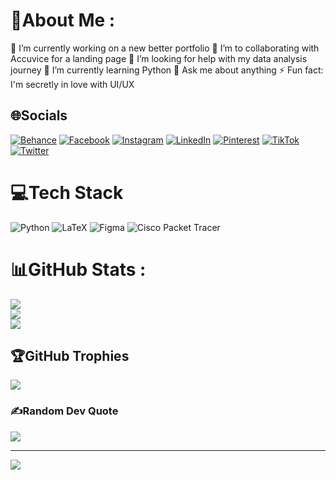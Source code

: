 # 💫About Me :
🔭 I’m currently working on a new better portfolio 
👯 I’m to collaborating with Accuvice for a landing page
🤝 I’m looking for help with  my data analysis journey
🌱 I’m currently learning  Python
💬 Ask me about  anything
⚡ Fun fact: I'm secretly in love with UI/UX

## 🌐Socials
[![Behance](https://img.shields.io/badge/Behance-1769ff?logo=behance&logoColor=white)](https://behance.net/raphealmezue) [![Facebook](https://img.shields.io/badge/Facebook-%231877F2.svg?logo=Facebook&logoColor=white)](https://facebook.com/fvckin) [![Instagram](https://img.shields.io/badge/Instagram-%23E4405F.svg?logo=Instagram&logoColor=white)](https://instagram.com/x15o3i) [![LinkedIn](https://img.shields.io/badge/LinkedIn-%230077B5.svg?logo=linkedin&logoColor=white)](https://linkedin.com/in/x15o3i) [![Pinterest](https://img.shields.io/badge/Pinterest-%23E60023.svg?logo=Pinterest&logoColor=white)](https://pinterest.com/x15o3i) [![TikTok](https://img.shields.io/badge/TikTok-%23000000.svg?logo=TikTok&logoColor=white)](https://tiktok.com/@x15o3i) [![Twitter](https://img.shields.io/badge/Twitter-%231DA1F2.svg?logo=Twitter&logoColor=white)](https://twitter.com/x15o3i) 

# 💻Tech Stack
![Python](https://img.shields.io/badge/python-3670A0?style=for-the-badge&logo=python&logoColor=ffdd54) ![LaTeX](https://img.shields.io/badge/latex-%23008080.svg?style=for-the-badge&logo=latex&logoColor=white) 	![Figma](https://img.shields.io/badge/figma-%23F24E1E.svg?style=for-the-badge&logo=figma&logoColor=white) ![Cisco Packet Tracer](https://img.shields.io/badge/Cisco%20Packet%20Tracer-00CC99?style=for-the-badge&logo=cisco&logoColor=white)
# 📊GitHub Stats :
![](https://github-readme-stats.vercel.app/api?username=x15o3i&theme=swift&hide_border=true&include_all_commits=true&count_private=true)<br/>
![](https://github-readme-streak-stats.herokuapp.com/?user=x15o3i&theme=swift&hide_border=true)<br/>
![](https://github-readme-stats.vercel.app/api/top-langs/?username=x15o3i&theme=swift&hide_border=true&include_all_commits=true&count_private=true&layout=compact)

## 🏆GitHub Trophies
![](https://github-trophies.vercel.app/?username=x15o3i&theme=tokyonight&no-frame=true&no-bg=false&margin-w=4)

### ✍️Random Dev Quote
![](https://quotes-github-readme.vercel.app/api?type=horizontal&theme=tokyonight)


---
[![](https://visitcount.itsvg.in/api?id=x15o3i&icon=4&color=10)](https://visitcount.itsvg.in)
